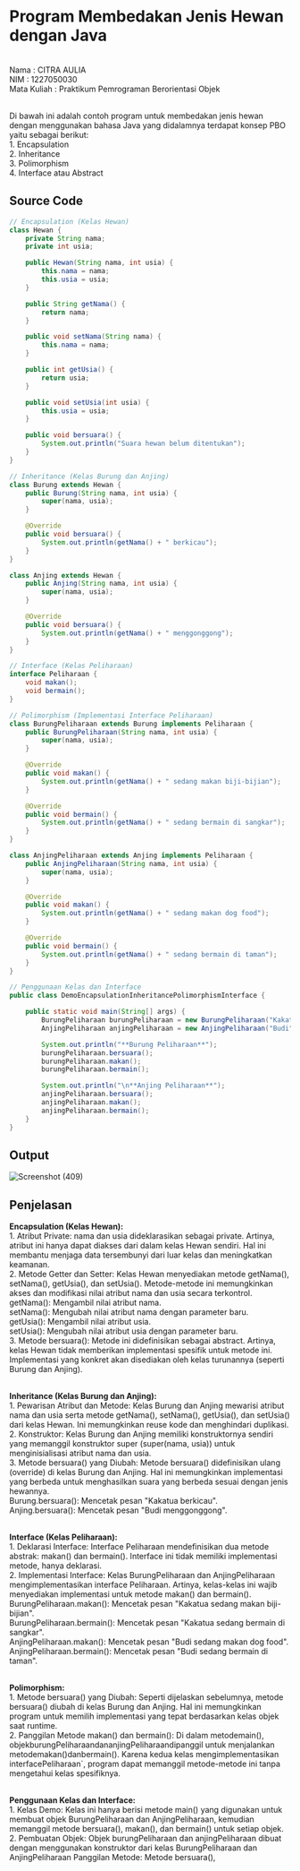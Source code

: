# Program Membedakan Jenis Hewan dengan Java
<br> Nama        : CITRA AULIA
<br> NIM         : 1227050030
<br> Mata Kuliah : Praktikum Pemrograman Berorientasi Objek

<br> Di bawah ini adalah contoh program untuk membedakan jenis hewan dengan menggunakan bahasa Java yang didalamnya terdapat konsep PBO yaitu sebagai berikut:
<br> 1. Encapsulation
<br> 2. Inheritance
<br> 3. Polimorphism
<br> 4. Interface atau Abstract

## Source Code
```Java
// Encapsulation (Kelas Hewan)
class Hewan {
    private String nama;
    private int usia;

    public Hewan(String nama, int usia) {
        this.nama = nama;
        this.usia = usia;
    }

    public String getNama() {
        return nama;
    }

    public void setNama(String nama) {
        this.nama = nama;
    }

    public int getUsia() {
        return usia;
    }

    public void setUsia(int usia) {
        this.usia = usia;
    }

    public void bersuara() {
        System.out.println("Suara hewan belum ditentukan");
    }
}

// Inheritance (Kelas Burung dan Anjing)
class Burung extends Hewan {
    public Burung(String nama, int usia) {
        super(nama, usia);
    }

    @Override
    public void bersuara() {
        System.out.println(getNama() + " berkicau");
    }
}

class Anjing extends Hewan {
    public Anjing(String nama, int usia) {
        super(nama, usia);
    }

    @Override
    public void bersuara() {
        System.out.println(getNama() + " menggonggong");
    }
}

// Interface (Kelas Peliharaan)
interface Peliharaan {
    void makan();
    void bermain();
}

// Polimorphism (Implementasi Interface Peliharaan)
class BurungPeliharaan extends Burung implements Peliharaan {
    public BurungPeliharaan(String nama, int usia) {
        super(nama, usia);
    }

    @Override
    public void makan() {
        System.out.println(getNama() + " sedang makan biji-bijian");
    }

    @Override
    public void bermain() {
        System.out.println(getNama() + " sedang bermain di sangkar");
    }
}

class AnjingPeliharaan extends Anjing implements Peliharaan {
    public AnjingPeliharaan(String nama, int usia) {
        super(nama, usia);
    }

    @Override
    public void makan() {
        System.out.println(getNama() + " sedang makan dog food");
    }

    @Override
    public void bermain() {
        System.out.println(getNama() + " sedang bermain di taman");
    }
}

// Penggunaan Kelas dan Interface
public class DemoEncapsulationInheritancePolimorphismInterface {

    public static void main(String[] args) {
        BurungPeliharaan burungPeliharaan = new BurungPeliharaan("Kakatua", 5);
        AnjingPeliharaan anjingPeliharaan = new AnjingPeliharaan("Budi", 3);

        System.out.println("**Burung Peliharaan**");
        burungPeliharaan.bersuara();
        burungPeliharaan.makan();
        burungPeliharaan.bermain();

        System.out.println("\n**Anjing Peliharaan**");
        anjingPeliharaan.bersuara();
        anjingPeliharaan.makan();
        anjingPeliharaan.bermain();
    }
}
```

## Output
![Screenshot (409)](https://github.com/citraulia/Program_Membedakan_Jenis_Hewan_dengan_Java/assets/121267209/11e05f0a-f70d-40a5-b678-9d3015cdd4c6)

## Penjelasan
**Encapsulation (Kelas Hewan):**
<br> 1. Atribut Private: nama dan usia dideklarasikan sebagai private. Artinya, atribut ini hanya dapat diakses dari dalam kelas Hewan sendiri. Hal ini membantu menjaga data tersembunyi dari luar kelas dan meningkatkan keamanan.
<br> 2. Metode Getter dan Setter: Kelas Hewan menyediakan metode getNama(), setNama(), getUsia(), dan setUsia(). Metode-metode ini memungkinkan akses dan modifikasi nilai atribut nama dan usia secara terkontrol.
<br> getNama(): Mengambil nilai atribut nama.
<br> setNama(): Mengubah nilai atribut nama dengan parameter baru.
<br> getUsia(): Mengambil nilai atribut usia.
<br> setUsia(): Mengubah nilai atribut usia dengan parameter baru.
<br> 3. Metode bersuara(): Metode ini didefinisikan sebagai abstract. Artinya, kelas Hewan tidak memberikan implementasi spesifik untuk metode ini. Implementasi yang konkret akan disediakan oleh kelas turunannya (seperti Burung dan Anjing).

<br> **Inheritance (Kelas Burung dan Anjing):**
<br> 1. Pewarisan Atribut dan Metode: Kelas Burung dan Anjing mewarisi atribut nama dan usia serta metode getNama(), setNama(), getUsia(), dan setUsia() dari kelas Hewan. Ini memungkinkan reuse kode dan menghindari duplikasi.
<br> 2. Konstruktor: Kelas Burung dan Anjing memiliki konstruktornya sendiri yang memanggil konstruktor super (super(nama, usia)) untuk menginisialisasi atribut nama dan usia.
<br> 3. Metode bersuara() yang Diubah: Metode bersuara() didefinisikan ulang (override) di kelas Burung dan Anjing. Hal ini memungkinkan implementasi yang berbeda untuk menghasilkan suara yang berbeda sesuai dengan jenis hewannya.
<br> Burung.bersuara(): Mencetak pesan "Kakatua berkicau".
<br> Anjing.bersuara(): Mencetak pesan "Budi menggonggong".

<br> **Interface (Kelas Peliharaan):**
<br> 1. Deklarasi Interface: Interface Peliharaan mendefinisikan dua metode abstrak: makan() dan bermain(). Interface ini tidak memiliki implementasi metode, hanya deklarasi.
<br> 2. Implementasi Interface: Kelas BurungPeliharaan dan AnjingPeliharaan mengimplementasikan interface Peliharaan. Artinya, kelas-kelas ini wajib menyediakan implementasi untuk metode makan() dan bermain().
<br> BurungPeliharaan.makan(): Mencetak pesan "Kakatua sedang makan biji-bijian".
<br> BurungPeliharaan.bermain(): Mencetak pesan "Kakatua sedang bermain di sangkar".
<br> AnjingPeliharaan.makan(): Mencetak pesan "Budi sedang makan dog food".
<br> AnjingPeliharaan.bermain(): Mencetak pesan "Budi sedang bermain di taman".

<br> **Polimorphism:**
<br> 1. Metode bersuara() yang Diubah: Seperti dijelaskan sebelumnya, metode bersuara() diubah di kelas Burung dan Anjing. Hal ini memungkinkan program untuk memilih implementasi yang tepat berdasarkan kelas objek saat runtime.
<br> 2. Panggilan Metode makan() dan bermain(): Di dalam metodemain(), objekburungPeliharaandananjingPeliharaandipanggil untuk menjalankan metodemakan()danbermain(). Karena kedua kelas mengimplementasikan interfacePeliharaan`, program dapat memanggil metode-metode ini tanpa mengetahui kelas spesifiknya.

<br> **Penggunaan Kelas dan Interface:**
<br> 1. Kelas Demo: Kelas ini hanya berisi metode main() yang digunakan untuk membuat objek BurungPeliharaan dan AnjingPeliharaan, kemudian memanggil metode bersuara(), makan(), dan bermain() untuk setiap objek.
<br> 2. Pembuatan Objek: Objek burungPeliharaan dan anjingPeliharaan dibuat dengan menggunakan konstruktor dari kelas BurungPeliharaan dan AnjingPeliharaan
Panggilan Metode: Metode bersuara(),

